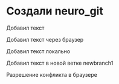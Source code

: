 # Создали neuro_git

Добавил текст

Добавил текст через браузер

Добавил текст локально

Добавил текст в новой ветке newbranch1

Разрешение конфликта в браузере

